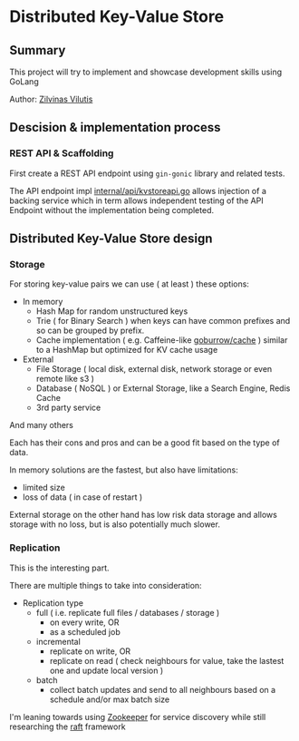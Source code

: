 # Distributed Key-Value Store

## Summary

This project will try to implement and showcase development skills using GoLang

Author: [Zilvinas Vilutis](https://www.linkedin.com/in/zvilutis/)

## Descision & implementation process

### REST API & Scaffolding

First create a REST API endpoint using `gin-gonic` library and related tests.

The API endpoint impl [internal/api/kvstoreapi.go](internal/api/kvstoreapi.go) allows injection of a backing service
which in term allows independent testing of the API Endpoint without the implementation being completed.

## Distributed Key-Value Store design

### Storage

For storing key-value pairs we can use ( at least ) these options:

* In memory
  * Hash Map for random unstructured keys
  * Trie ( for Binary Search ) when keys can have common prefixes and so can be grouped by prefix.
  * Cache implementation ( e.g. Caffeine-like [goburrow/cache](https://github.com/goburrow/cache) )
    similar to a HashMap but optimized for KV cache usage
* External
  * File Storage ( local disk, external disk, network storage or even remote like s3 )
  * Database ( NoSQL ) or External Storage, like a Search Engine, Redis Cache
  * 3rd party service

And many others

Each has their cons and pros and can be a good fit based on the type of data.

In memory solutions are the fastest, but also have limitations:
- limited size
- loss of data ( in case of restart )

External storage on the other hand has low risk data storage and allows storage with no loss,
but is also potentially much slower.

### Replication

This is the interesting part.

There are multiple things to take into consideration:

* Replication type
  * full ( i.e. replicate full files / databases / storage )
    * on every write, OR
    * as a scheduled job
  * incremental
    * replicate on write, OR
    * replicate on read ( check neighbours for value, take the lastest one and update local version )
  * batch
    * collect batch updates and send to all neighbours based on a schedule and/or max batch size

I'm leaning towards using [Zookeeper](https://zookeeper.apache.org/) for service discovery
while still researching the [raft](https://github.com/hashicorp/raft) framework 